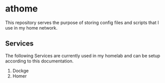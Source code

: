 # athome

This repository serves the purpose of storing config files and scripts that I use in my home network.

## Services

The following Services are currently used in my homelab and can be setup according to this documentation.

1. Dockge
2. Homer